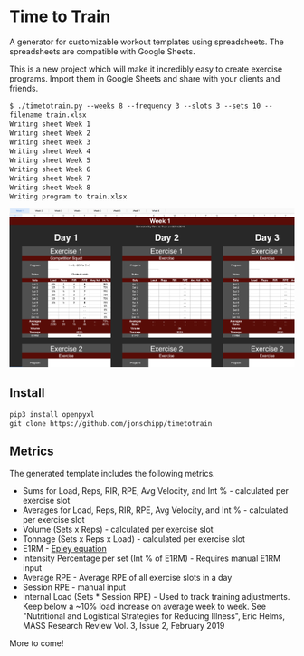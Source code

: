 # Time to Train

A generator for customizable workout templates using spreadsheets. The spreadsheets are compatible with Google Sheets.

This is a new project which will make it incredibly easy to create exercise programs. Import them in Google Sheets and share with your clients and friends.

```
$ ./timetotrain.py --weeks 8 --frequency 3 --slots 3 --sets 10 --filename train.xlsx
Writing sheet Week 1
Writing sheet Week 2
Writing sheet Week 3
Writing sheet Week 4
Writing sheet Week 5
Writing sheet Week 6
Writing sheet Week 7
Writing sheet Week 8
Writing program to train.xlsx
```

![Sheet Example](imgs/sheet.png)

## Install

```
pip3 install openpyxl
git clone https://github.com/jonschipp/timetotrain
```

## Metrics

The generated template includes the following metrics.

* Sums for Load, Reps, RIR, RPE, Avg Velocity, and Int % - calculated per exercise slot
* Averages for Load, Reps, RIR, RPE, Avg Velocity, and Int % - calculated per exercise slot
* Volume (Sets x Reps) - calculated per exercise slot
* Tonnage (Sets x Reps x Load) - calculated per exercise slot
* E1RM - [Epley equation](https://www.vcalc.com/wiki/vCalc/Epley+Formula+%281+rep+max%29)
* Intensity Percentage per set (Int % of E1RM) - Requires manual E1RM input
* Average RPE - Average RPE of all exercise slots in a day
* Session RPE - manual input
* Internal Load (Sets * Session RPE) - Used to track training adjustments. Keep below a ~10% load increase on average week to week. See "Nutritional and Logistical Strategies for Reducing Illness", Eric Helms, MASS Research Review Vol. 3, Issue 2, February 2019

More to come!
